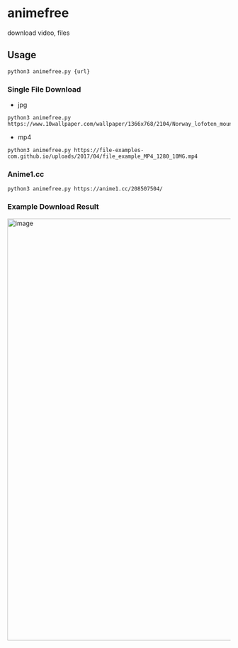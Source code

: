 # animefree
download video, files

## Usage
```
python3 animefree.py {url}
```
### Single File Download
- jpg
```
python3 animefree.py https://www.10wallpaper.com/wallpaper/1366x768/2104/Norway_lofoten_mountains_2021_Scenery_5K_Photo_1366x768.jpg
```
- mp4
```
python3 animefree.py https://file-examples-com.github.io/uploads/2017/04/file_example_MP4_1280_10MG.mp4
```

### Anime1.cc
```
python3 animefree.py https://anime1.cc/208507504/
```

### Example Download Result
<img width="950" alt="image" src="https://github.com/user-attachments/assets/bf3d4ba6-45f9-4ed6-87a5-d5b88a09ef9f">
